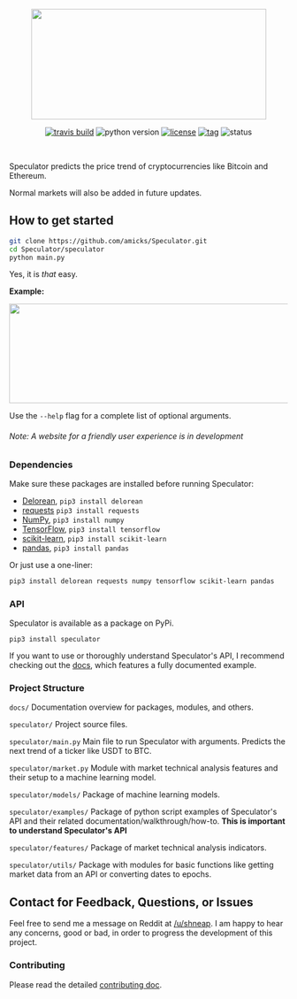 <p align="center">
  <img src="https://i.imgur.com/AmrHhZV.png" width="425" height="200">
</p>

<div align="center">

[![travis build](https://img.shields.io/travis/AllstonMickey/Speculator.svg)](://travis-ci.org/AllstonMickey/Speculator)
![python version](https://img.shields.io/pypi/pyversions/Speculator.svg)
[![license](https://img.shields.io/pypi/l/Speculator.svg)](https://github.com/amicks/Speculator/blob/master/LICENSE)
[![tag](https://img.shields.io/github/tag/amicks/speculator.svg)](https://github.com/amicks/Speculator/archive/0.1.tar.gz)
![status](https://img.shields.io/pypi/status/Speculator.svg)

</div>

<br/>

Speculator predicts the price trend of cryptocurrencies like Bitcoin and Ethereum.

Normal markets will also be added in future updates.

## How to get started
``` bash
git clone https://github.com/amicks/Speculator.git
cd Speculator/speculator
python main.py
```
Yes, it is _that_ easy.

**Example:**
<p>
  <img src="https://i.imgur.com/c6JdDWt.png" width="700" height="180">
</p>

Use the `--help` flag for a complete list of optional arguments.
###### Note: A website for a friendly user experience is in development

### Dependencies
Make sure these packages are installed before running Speculator:
* [Delorean](http://delorean.readthedocs.io/en/latest/install.html), `pip3 install delorean`
* [requests](http://docs.python-requests.org/en/latest/user/install/#install) `pip3 install requests`
* [NumPy](https://www.scipy.org/install.html), `pip3 install numpy`
* [TensorFlow](https://www.tensorflow.org/install/), `pip3 install tensorflow`
* [scikit-learn](http://scikit-learn.org/stable/install.html), `pip3 install scikit-learn`
* [pandas](https://pandas.pydata.org/pandas-docs/stable/install.html), `pip3 install pandas`

Or just use a one-liner:
``` bash
pip3 install delorean requests numpy tensorflow scikit-learn pandas
```

### API
Speculator is available as a package on PyPi.
```
pip3 install speculator
```

If you want to use or thoroughly understand Speculator's API, I recommend checking out the [docs](docs/), which features a fully documented example.

### Project Structure
`docs/` Documentation overview for packages, modules, and others.

`speculator/`  Project source files.

`speculator/main.py`  Main file to run Speculator with arguments.  Predicts the next trend of a ticker like USDT to BTC.

`speculator/market.py`  Module with market technical analysis features and their setup to a machine learning model.

`speculator/models/` Package of machine learning models.

`speculator/examples/`  Package of python script examples of Speculator's API and their related documentation/walkthrough/how-to. **This is important to understand Speculator's API**

`speculator/features/`  Package of market technical analysis indicators.

`speculator/utils/` Package with modules for basic functions like getting market data from an API or converting dates to epochs.

## Contact for Feedback, Questions, or Issues
Feel free to send me a message on Reddit at [/u/shneap](https://www.reddit.com/message/compose?to=shneap).  I am happy to hear any concerns, good or bad, in order to progress the development of this project.

### Contributing
Please read the detailed [contributing doc](docs/CONTRIBUTING.md).

